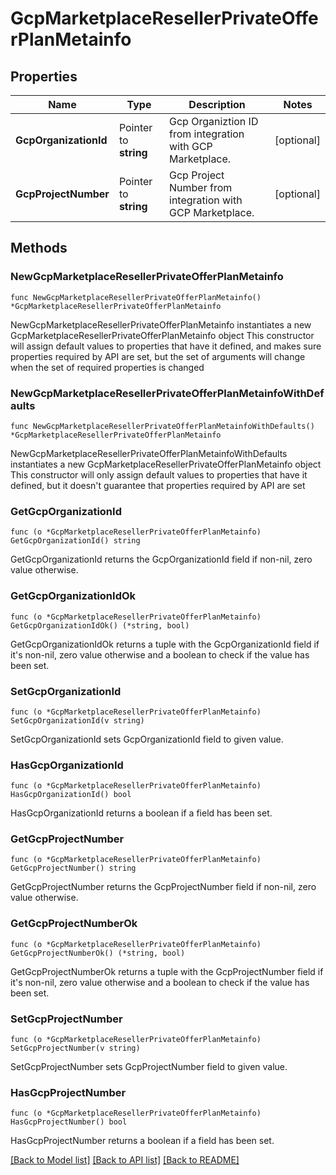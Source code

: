 # GcpMarketplaceResellerPrivateOfferPlanMetainfo

## Properties

Name | Type | Description | Notes
------------ | ------------- | ------------- | -------------
**GcpOrganizationId** | Pointer to **string** | Gcp Organiztion ID from integration with GCP Marketplace. | [optional] 
**GcpProjectNumber** | Pointer to **string** | Gcp Project Number from integration with GCP Marketplace. | [optional] 

## Methods

### NewGcpMarketplaceResellerPrivateOfferPlanMetainfo

`func NewGcpMarketplaceResellerPrivateOfferPlanMetainfo() *GcpMarketplaceResellerPrivateOfferPlanMetainfo`

NewGcpMarketplaceResellerPrivateOfferPlanMetainfo instantiates a new GcpMarketplaceResellerPrivateOfferPlanMetainfo object
This constructor will assign default values to properties that have it defined,
and makes sure properties required by API are set, but the set of arguments
will change when the set of required properties is changed

### NewGcpMarketplaceResellerPrivateOfferPlanMetainfoWithDefaults

`func NewGcpMarketplaceResellerPrivateOfferPlanMetainfoWithDefaults() *GcpMarketplaceResellerPrivateOfferPlanMetainfo`

NewGcpMarketplaceResellerPrivateOfferPlanMetainfoWithDefaults instantiates a new GcpMarketplaceResellerPrivateOfferPlanMetainfo object
This constructor will only assign default values to properties that have it defined,
but it doesn't guarantee that properties required by API are set

### GetGcpOrganizationId

`func (o *GcpMarketplaceResellerPrivateOfferPlanMetainfo) GetGcpOrganizationId() string`

GetGcpOrganizationId returns the GcpOrganizationId field if non-nil, zero value otherwise.

### GetGcpOrganizationIdOk

`func (o *GcpMarketplaceResellerPrivateOfferPlanMetainfo) GetGcpOrganizationIdOk() (*string, bool)`

GetGcpOrganizationIdOk returns a tuple with the GcpOrganizationId field if it's non-nil, zero value otherwise
and a boolean to check if the value has been set.

### SetGcpOrganizationId

`func (o *GcpMarketplaceResellerPrivateOfferPlanMetainfo) SetGcpOrganizationId(v string)`

SetGcpOrganizationId sets GcpOrganizationId field to given value.

### HasGcpOrganizationId

`func (o *GcpMarketplaceResellerPrivateOfferPlanMetainfo) HasGcpOrganizationId() bool`

HasGcpOrganizationId returns a boolean if a field has been set.

### GetGcpProjectNumber

`func (o *GcpMarketplaceResellerPrivateOfferPlanMetainfo) GetGcpProjectNumber() string`

GetGcpProjectNumber returns the GcpProjectNumber field if non-nil, zero value otherwise.

### GetGcpProjectNumberOk

`func (o *GcpMarketplaceResellerPrivateOfferPlanMetainfo) GetGcpProjectNumberOk() (*string, bool)`

GetGcpProjectNumberOk returns a tuple with the GcpProjectNumber field if it's non-nil, zero value otherwise
and a boolean to check if the value has been set.

### SetGcpProjectNumber

`func (o *GcpMarketplaceResellerPrivateOfferPlanMetainfo) SetGcpProjectNumber(v string)`

SetGcpProjectNumber sets GcpProjectNumber field to given value.

### HasGcpProjectNumber

`func (o *GcpMarketplaceResellerPrivateOfferPlanMetainfo) HasGcpProjectNumber() bool`

HasGcpProjectNumber returns a boolean if a field has been set.


[[Back to Model list]](../README.md#documentation-for-models) [[Back to API list]](../README.md#documentation-for-api-endpoints) [[Back to README]](../README.md)


